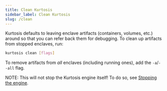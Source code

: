 ```yaml
---
title: Clean Kurtosis
sidebar_label: Clean Kurtosis
slug: /clean
---
```


Kurtosis defaults to leaving enclave artifacts (containers, volumes, etc.) around so that you can refer back them for debugging. To clean up artifacts from stopped enclaves, run:

```bash
kurtosis clean [flags]
```

To remove artifacts from _all_ enclaves (including running ones), add the `-a`/`--all` flag.

NOTE: This will not stop the Kurtosis engine itself! To do so, see [Stopping the engine](./engine-stop.md).